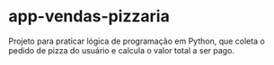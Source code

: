 # app-vendas-pizzaria
Projeto para praticar lógica de programação em Python, que coleta o pedido de pizza do usuário e calcula o valor total a ser pago.
